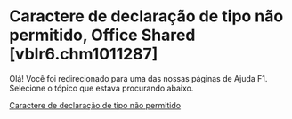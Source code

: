 
# Caractere de declaração de tipo não permitido, Office Shared [vblr6.chm1011287]

Olá! Você foi redirecionado para uma das nossas páginas de Ajuda F1. Selecione o tópico que estava procurando abaixo.

[Caractere de declaração de tipo não permitido](http://msdn.microsoft.com/library/83b717bb-e16c-f205-9c94-c8dda735a8a1%28Office.15%29.aspx)
